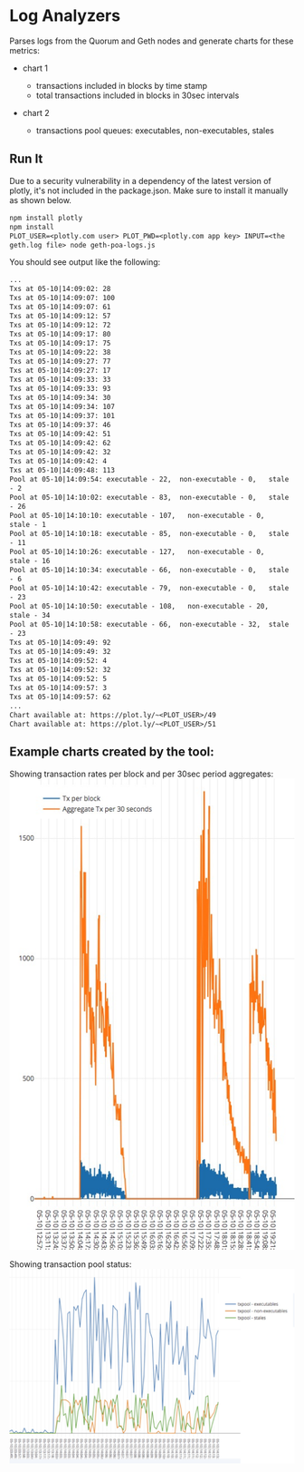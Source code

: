 # Log Analyzers

Parses logs from the Quorum and Geth nodes and generate charts for these metrics:
* chart 1
  * transactions included in blocks by time stamp
  * total transactions included in blocks in 30sec intervals

* chart 2
  * transactions pool queues: executables, non-executables, stales

## Run It

Due to a security vulnerability in a dependency of the latest version of plotly, it's not included in the package.json. Make sure to install it manually as shown below.

```
npm install plotly
npm install
PLOT_USER=<plotly.com user> PLOT_PWD=<plotly.com app key> INPUT=<the geth.log file> node geth-poa-logs.js
```

You should see output like the following:
```
...
Txs at 05-10|14:09:02: 28
Txs at 05-10|14:09:07: 100
Txs at 05-10|14:09:07: 61
Txs at 05-10|14:09:12: 57
Txs at 05-10|14:09:12: 72
Txs at 05-10|14:09:17: 80
Txs at 05-10|14:09:17: 75
Txs at 05-10|14:09:22: 38
Txs at 05-10|14:09:27: 77
Txs at 05-10|14:09:27: 17
Txs at 05-10|14:09:33: 33
Txs at 05-10|14:09:33: 93
Txs at 05-10|14:09:34: 30
Txs at 05-10|14:09:34: 107
Txs at 05-10|14:09:37: 101
Txs at 05-10|14:09:37: 46
Txs at 05-10|14:09:42: 51
Txs at 05-10|14:09:42: 62
Txs at 05-10|14:09:42: 32
Txs at 05-10|14:09:42: 4
Txs at 05-10|14:09:48: 113
Pool at 05-10|14:09:54: executable - 22,  non-executable - 0,   stale - 2
Pool at 05-10|14:10:02: executable - 83,  non-executable - 0,   stale - 26
Pool at 05-10|14:10:10: executable - 107,   non-executable - 0,   stale - 1
Pool at 05-10|14:10:18: executable - 85,  non-executable - 0,   stale - 11
Pool at 05-10|14:10:26: executable - 127,   non-executable - 0,   stale - 16
Pool at 05-10|14:10:34: executable - 66,  non-executable - 0,   stale - 6
Pool at 05-10|14:10:42: executable - 79,  non-executable - 0,   stale - 23
Pool at 05-10|14:10:50: executable - 108,   non-executable - 20,  stale - 34
Pool at 05-10|14:10:58: executable - 66,  non-executable - 32,  stale - 23
Txs at 05-10|14:09:49: 92
Txs at 05-10|14:09:49: 32
Txs at 05-10|14:09:52: 4
Txs at 05-10|14:09:52: 32
Txs at 05-10|14:09:52: 5
Txs at 05-10|14:09:57: 3
Txs at 05-10|14:09:57: 62
...
Chart available at: https://plot.ly/~<PLOT_USER>/49
Chart available at: https://plot.ly/~<PLOT_USER>/51
```

## Example charts created by the tool:

Showing transaction rates per block and per 30sec period aggregates:
![tx-rates.jpg](images/tx-rates.jpg)

Showing transaction pool status:
![txpool status](images/txpool.jpg)

